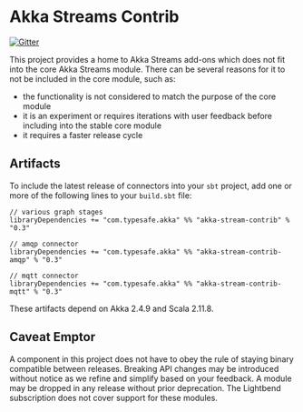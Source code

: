 Akka Streams Contrib
====================

[![Gitter](https://badges.gitter.im/Join%20Chat.svg)](https://gitter.im/akka/akka?utm_source=badge&utm_medium=badge&utm_campaign=pr-badge&utm_content=badge)

This project provides a home to Akka Streams add-ons which does not fit into the core Akka Streams module. There can be several reasons for it to not be included in the core module, such as:

* the functionality is not considered to match the purpose of the core module
* it is an experiment or requires iterations with user feedback before including into the stable core module
* it requires a faster release cycle

Artifacts
---------

To include the latest release of connectors into your `sbt` project, add one or more of the following lines to your `build.sbt` file:

    // various graph stages
    libraryDependencies += "com.typesafe.akka" %% "akka-stream-contrib" % "0.3"

    // amqp connector
    libraryDependencies += "com.typesafe.akka" %% "akka-stream-contrib-amqp" % "0.3"

    // mqtt connector
    libraryDependencies += "com.typesafe.akka" %% "akka-stream-contrib-mqtt" % "0.3"

These artifacts depend on Akka 2.4.9 and Scala 2.11.8.

Caveat Emptor
-------------

A component in this project does not have to obey the rule of staying binary compatible between releases. Breaking API changes may be introduced without notice as we refine and simplify based on your feedback. A module may be dropped in any release without prior deprecation. The Lightbend subscription does not cover support for these modules.
